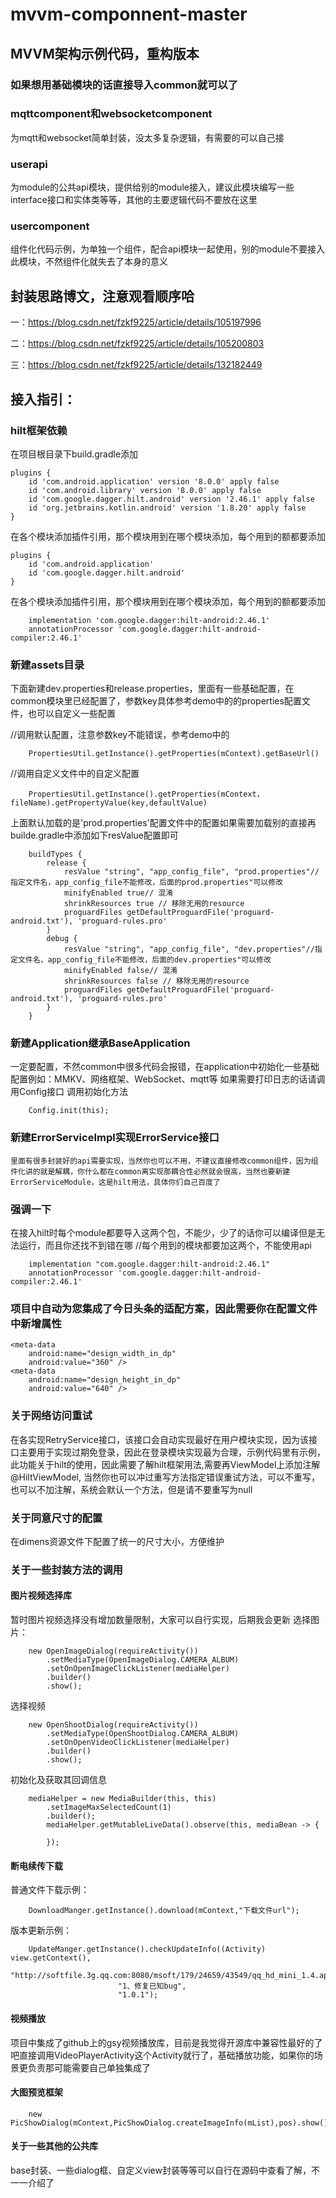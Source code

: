 # mvvm-componnent-master
## MVVM架构示例代码，重构版本
### 如果想用基础模块的话直接导入common就可以了
### mqttcomponent和websocketcomponent
为mqtt和websocket简单封装，没太多复杂逻辑，有需要的可以自己接
### userapi
为module的公共api模块，提供给别的module接入，建议此模块编写一些interface接口和实体类等等，其他的主要逻辑代码不要放在这里
### usercomponent
组件化代码示例，为单独一个组件，配合api模块一起使用，别的module不要接入此模块，不然组件化就失去了本身的意义
## 封装思路博文，注意观看顺序哈
一：https://blog.csdn.net/fzkf9225/article/details/105197996

二：https://blog.csdn.net/fzkf9225/article/details/105200803

三：https://blog.csdn.net/fzkf9225/article/details/132182449

## 接入指引：
### hilt框架依赖
在项目根目录下build.gradle添加
```
plugins {
    id 'com.android.application' version '8.0.0' apply false
    id 'com.android.library' version '8.0.0' apply false
    id 'com.google.dagger.hilt.android' version '2.46.1' apply false
    id 'org.jetbrains.kotlin.android' version '1.8.20' apply false
}
```
在各个模块添加插件引用，那个模块用到在哪个模块添加，每个用到的额都要添加
```
plugins {
    id 'com.android.application'
    id 'com.google.dagger.hilt.android'
}
```
在各个模块添加插件引用，那个模块用到在哪个模块添加，每个用到的额都要添加

```
    implementation 'com.google.dagger:hilt-android:2.46.1'
    annotationProcessor 'com.google.dagger:hilt-android-compiler:2.46.1'
```
### 新建assets目录
下面新建dev.properties和release.properties，里面有一些基础配置，在common模块里已经配置了，参数key具体参考demo中的的properties配置文件，也可以自定义一些配置

//调用默认配置，注意参数key不能错误，参考demo中的
```
    PropertiesUtil.getInstance().getProperties(mContext).getBaseUrl()
```
    
//调用自定义文件中的自定义配置
```
    PropertiesUtil.getInstance().getProperties(mContext，fileName).getPropertyValue(key,defaultValue)
```
上面默认加载的是'prod.properties'配置文件中的配置如果需要加载别的直接再builde.gradle中添加如下resValue配置即可
```
    buildTypes {
        release {
            resValue "string", "app_config_file", "prod.properties"//指定文件名，app_config_file不能修改，后面的prod.properties"可以修改
            minifyEnabled true// 混淆
            shrinkResources true // 移除无用的resource
            proguardFiles getDefaultProguardFile('proguard-android.txt'), 'proguard-rules.pro'
        }
        debug {
            resValue "string", "app_config_file", "dev.properties"//指定文件名，app_config_file不能修改，后面的dev.properties"可以修改
            minifyEnabled false// 混淆
            shrinkResources false // 移除无用的resource
            proguardFiles getDefaultProguardFile('proguard-android.txt'), 'proguard-rules.pro'
        }
    }
```
### 新建Application继承BaseApplication
一定要配置，不然common中很多代码会报错，在application中初始化一些基础配置例如：MMKV、网络框架、WebSocket、mqtt等
如果需要打印日志的话请调用Config接口
调用初始化方法
```
    Config.init(this);
```
### 新建ErrorServiceImpl实现ErrorService接口
    里面有很多封装好的api需要实现，当然你也可以不用，不建议直接修改common组件，因为组件化讲的就是解耦，你什么都在common离实现那耦合性必然就会很高，当然也要新建ErrorServiceModule，这是hilt用法，具体你们自己百度了
### 强调一下
在接入hilt时每个module都要导入这两个包，不能少，少了的话你可以编译但是无法运行，而且你还找不到错在哪
//每个用到的模块都要加这两个，不能使用api
``` 
    implementation "com.google.dagger:hilt-android:2.46.1"
    annotationProcessor 'com.google.dagger:hilt-android-compiler:2.46.1'
```
### 项目中自动为您集成了今日头条的适配方案，因此需要你在配置文件中新增属性
    <meta-data
        android:name="design_width_in_dp"
        android:value="360" />
    <meta-data
        android:name="design_height_in_dp"
        android:value="640" />
### 关于网络访问重试
在各实现RetryService接口，该接口会自动实现最好在用户模块实现，因为该接口主要用于实现过期免登录，因此在登录模块实现最为合理，示例代码里有示例，此功能关于hilt的使用，因此需要了解hilt框架用法,需要再ViewModel上添加注解@HiltViewModel,
当然你也可以冲过重写方法指定错误重试方法，可以不重写，也可以不加注解，系统会默认一个方法，但是请不要重写为null
### 关于同意尺寸的配置
在dimens资源文件下配置了统一的尺寸大小，方便维护
### 关于一些封装方法的调用
#### 图片视频选择库
暂时图片视频选择没有增加数量限制，大家可以自行实现，后期我会更新
选择图片：
```
    new OpenImageDialog(requireActivity())
        .setMediaType(OpenImageDialog.CAMERA_ALBUM)
        .setOnOpenImageClickListener(mediaHelper)
        .builder()
        .show();
```
选择视频
```
    new OpenShootDialog(requireActivity())
        .setMediaType(OpenShootDialog.CAMERA_ALBUM)
        .setOnOpenVideoClickListener(mediaHelper)
        .builder()
        .show();
```
初始化及获取其回调信息
```
    mediaHelper = new MediaBuilder(this, this)
        .setImageMaxSelectedCount(1)
        .builder();
        mediaHelper.getMutableLiveData().observe(this, mediaBean -> {
            
        });
```
#### 断电续传下载
普通文件下载示例：
```
    DownloadManger.getInstance().download(mContext,"下载文件url");
```
版本更新示例：
```
    UpdateManger.getInstance().checkUpdateInfo((Activity) view.getContext(),
                        "http://softfile.3g.qq.com:8080/msoft/179/24659/43549/qq_hd_mini_1.4.apk",
                        "1、修复已知bug",
                        "1.0.1");
```
#### 视频播放
项目中集成了github上的gsy视频播放库，目前是我觉得开源库中兼容性最好的了吧直接调用VideoPlayerActivity这个Activity就行了，基础播放功能，如果你的场景更负责那可能需要自己单独集成了
#### 大图预览框架
```
    new PicShowDialog(mContext,PicShowDialog.createImageInfo(mList),pos).show();
```
#### 关于一些其他的公共库
base封装、一些dialog框、自定义view封装等等可以自行在源码中查看了解，不一一介绍了


